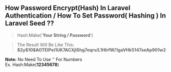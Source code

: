 <div style="margin:0 auto;display: table; text-transform:capitalize;">
<h2>How Password Encrypt(Hash) In Laravel Authentication / How to Set password( hashing ) in Laravel Seed ??</h2>
<p>
	<blockquote> Hash:make('<strong>your string / password</strong>') </blockquote>
	<blockquote>The Result Will be like this:
		<strong>$2y$10$aOTEIPei1UK7ACXjlShg7eqrv/l1HIrfW/1gaVHk5147seAp901w2</strong>
	</blockquote>
</p>
<p>
	<strong>note:</strong>
	no need to use '' for numbers </br> ex. Hash:make(<strong>12345678</strong>)
</p>
</div>